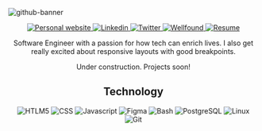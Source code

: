 ![github-banner](https://github.com/user-attachments/assets/a8a9a059-2272-4435-bcff-8b6599e3e4bf)

<p align="center">
  <a href="https://shayhawthorne.com/" target="_blank">
    <img alt="Personal website" src="https://custom-icon-badges.demolab.com/badge/Website-indigo?style=plastic&logo=browser&logoColor=white&logoSize=auto&label=%7C&labelColor=333333&color=indigo&link=https%3A%2F%2Fshayhawthorne.com%2F">
    </a>
  
  <a href="https://www.linkedin.com/in/shay-hawthorne/" target="_blank">
    <img alt="Linkedin" src="https://custom-icon-badges.demolab.com/badge/LinkedIn-teal?style=plastic&logo=linkedin&logoColor=white&logoSize=auto&label=%7C&labelColor=333333&link=https%3A%2F%2Fwww.linkedin.com%2Fin%2Fshay-hawthorne%2F">
  </a>
  
  <a href="https://x.com/shayhawthorne_" target="_blank">
    <img alt="Twitter" src="https://custom-icon-badges.demolab.com/badge/Twitter-indigo?style=plastic&logo=twitter&logoColor=white&logoSize=auto&label=%7C&labelColor=333333&color=indigo&link=https%3A%2F%2Fx.com%2FShayHawthorne_">
  </a>
  
  <a href="https://wellfound.com/u/shay-hawthorne" target="_blank">
    <img alt="Wellfound" src="https://img.shields.io/badge/Wellfound-teal?style=plastic&logo=wellfound&logoColor=white&logoSize=auto&label=%7C&labelColor=333333&color=teal&link=https%3A%2F%2Fwellfound.com%2Fu%2Fshay-hawthorne">
  </a>
  
  <a href="https://shayhawthorne.com/images/shay-hawthorne-resume.pdf" target="_blank">
    <img alt="Resume" src="https://custom-icon-badges.demolab.com/badge/Resume-indigo?style=plastic&logo=project-roadmap&logoColor=white&logoSize=auto&label=%7C&labelColor=333333&color=indigo&link=https%3A%2F%2Fshayhawthorne.com%2Fimages%2FShayHawthorne-Resume.pdf">
  </a>
</p>

<p align="center">Software Engineer with a passion for how tech can enrich lives. I also get really excited about responsive layouts with good breakpoints.</p> 

<p align="center">Under construction. Projects soon!</p>


<h2 align="center">Technology</h3>

<p align="center"> 
  <img alt="HTLM5" src="https://img.shields.io/badge/HTML5-indigo?style=plastic&logo=html5&logoSize=auto&label=%7C&labelColor=333333&color=indigo">
  <img alt="CSS" src="https://img.shields.io/badge/CSS-indigo?style=plastic&logo=css3&logoSize=auto&label=%7C&labelColor=333333&color=indigo">
  <img alt="Javascript" src="https://img.shields.io/badge/Javascript-indigo?style=plastic&logo=javascript&logoSize=auto&label=%7C&labelColor=333333&color=indigo">
  <img alt="Figma" src="https://img.shields.io/badge/Figma-indigo?style=plastic&logo=figma&logoSize=auto&label=%7C&labelColor=333333&color=indigo">
  <img alt="Bash" src="https://custom-icon-badges.demolab.com/badge/Bash-indigo?style=plastic&logo=bash&logoSize=auto&label=%7C&labelColor=333333&color=indigo">
  <img alt="PostgreSQL" src="https://img.shields.io/badge/PostgreSQL-indigo?style=plastic&logo=postgresql&logoColor=fff&logoSize=auto&label=%7C&labelColor=333333&color=indigo">
  <img alt="Linux" src="https://img.shields.io/badge/Linux-indigo?style=plastic&logo=linux&logoSize=auto&label=%7C&labelColor=333333&color=indigo">
  <img alt="Git" src="https://img.shields.io/badge/Git-indigo?style=plastic&logo=git&logoSize=auto&label=%7C&labelColor=333333&color=indigo">
</p>

